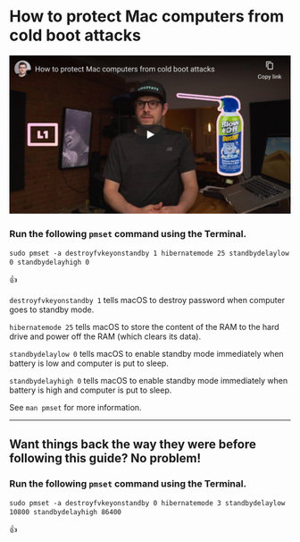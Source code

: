 <!--
Title: How to protect Mac computers from cold boot attacks
Description: Learn how to protect Mac computers from cold boot attacks.
Author: Sun Knudsen <https://github.com/sunknudsen>
Contributors: Sun Knudsen <https://github.com/sunknudsen>
Reviewers:
Publication date: 2020-06-05T00:00:00.000Z
Listed: true
-->

# How to protect Mac computers from cold boot attacks

[![How to protect Mac computers from cold boot attacks - YouTube](how-to-protect-mac-computers-from-cold-boot-attacks.png)](https://www.youtube.com/watch?v=d_M18sq0TIQ "How to protect Mac computers from cold boot attacks - YouTube")

### Run the following `pmset` command using the Terminal.

```shell
sudo pmset -a destroyfvkeyonstandby 1 hibernatemode 25 standbydelaylow 0 standbydelayhigh 0
```

👍

`destroyfvkeyonstandby 1` tells macOS to destroy password when computer goes to standby mode.

`hibernatemode 25` tells macOS to store the content of the RAM to the hard drive and power off the RAM (which clears its data).

`standbydelaylow 0` tells macOS to enable standby mode immediately when battery is low and computer is put to sleep.

`standbydelayhigh 0` tells macOS to enable standby mode immediately when battery is high and computer is put to sleep.

See `man pmset` for more information.

---

## Want things back the way they were before following this guide? No problem!

### Run the following `pmset` command using the Terminal.

```shell
sudo pmset -a destroyfvkeyonstandby 0 hibernatemode 3 standbydelaylow 10800 standbydelayhigh 86400
```

👍
